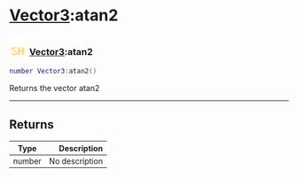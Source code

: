 # [Vector3](../vector3/README.md):atan2

### <img src="../../.gitbook/assets/shared.png" width="32" height="32" /> [Vector3](../vector3/README.md):atan2

```lua
number Vector3:atan2()
```

Returns the vector atan2<br>

-----------------
## Returns

| Type   | Description |
| ------ | ----------: |
| number | No description |

